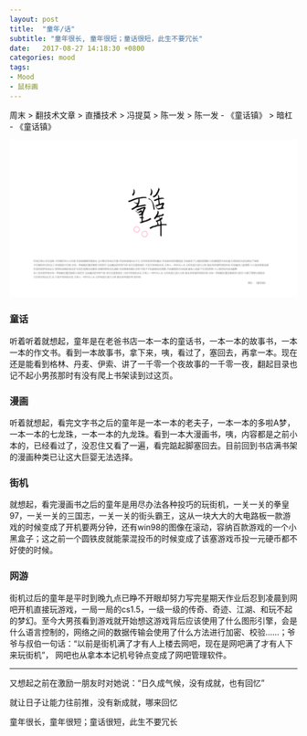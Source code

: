 ```yaml
---
layout: post
title:  "童年/话"
subtitle: "童年很长, 童年很短；童话很短，此生不要冗长"
date:   2017-08-27 14:18:30 +0800
categories: mood
tags: 
- Mood
- 鼠标画
---
```



周末 > 翻技术文章 > 直播技术 > 冯提莫 > 陈一发 > 陈一发 - 《童话镇》 > 暗杠 - 《童话镇》

![](/img/post/童话、年_20170827.png)

### 童话
听着听着就想起，童年是在老爸书店一本一本的童话书，一本一本的故事书，一本一本的作文书。看到一本故事书，拿下来，咦，看过了，塞回去，再拿一本。现在还是能看到格林、丹麦、伊索、讲了一千零一个夜故事的一千零一夜，翻起目录也记不起小男孩那时有没有爬上书架读到过这页。

### 漫画
听着就想起，看完文字书之后的童年是一本一本的老夫子，一本一本的多啦A梦，一本一本的七龙珠，一本一本的九龙珠。看到一本大漫画书，咦，内容都是之前小本的，已经看过了，没忍住又看了一遍，看完踮起脚塞回去。目前回到书店满书架的漫画种类已让这大巨婴无法选择。

### 街机
就想起，看完漫画书之后的童年是用尽办法各种投巧的玩街机，一关一关的拳皇97，一关一关的三国志，一关一关的街头霸王，这从一块大大的大电路板一款游戏的时候变成了开机要两分钟，还有win98的图像在滚动，容纳百款游戏的一个小黑盒子；这之前一个圆铁皮就能蒙混投币的时候变成了该塞游戏币投一元硬币都不好使的时候。

### 网游
街机过后的童年是平时到晚九点已睁不开眼却努力写完星期天作业后忍到凌晨到网吧开机直接玩游戏，一局一局的cs1.5，一级一级的传奇、奇迹、江湖、和玩不起的梦幻。至今大男孩看到游戏就开始想这游戏背后应该使用了什么图形引擎，会是什么语言控制的，网络之间的数据传输会使用了什么方法进行加密、校验……；爷爷与叔伯一句话：“以前是街机满了才有人上楼去网吧，现在是网吧满了才有人下来玩街机”， 网吧也从拿本本记机号钟点变成了网吧管理软件。

***

又想起之前在激励一朋友时对她说：“日久成气候，没有成就，也有回忆”

就让日子让能力往前推，没有新成就，哪来回忆

童年很长，童年很短；童话很短，此生不要冗长
